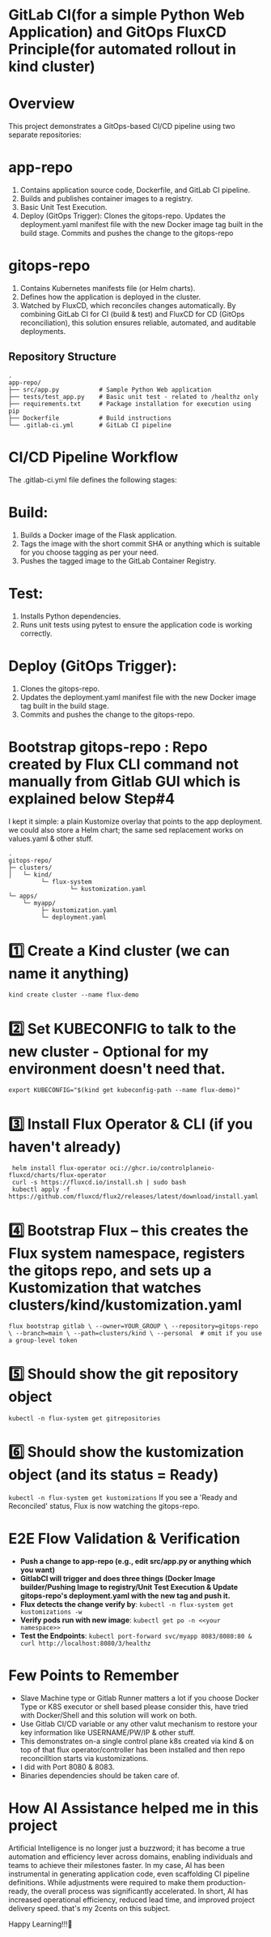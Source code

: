 ﻿# **GitLab CI(for a simple Python Web Application) and GitOps FluxCD Principle(for automated rollout in kind cluster)**

# **Overview**
This project demonstrates a GitOps-based CI/CD pipeline using two separate repositories:
# **app-repo**
   1. Contains application source code, Dockerfile, and GitLab CI pipeline.
   2. Builds and publishes container images to a registry.
   3. Basic Unit Test Execution.
   4. Deploy (GitOps Trigger): Clones the gitops-repo. Updates the deployment.yaml manifest file with the new Docker image tag built in the build stage. Commits and pushes the change to the gitops-repo
# **gitops-repo**
   1. Contains Kubernetes manifests file (or Helm charts).
   2. Defines how the application is deployed in the cluster.
   3. Watched by FluxCD, which reconciles changes automatically.
By combining GitLab CI for CI (build & test) and FluxCD for CD (GitOps reconciliation), this solution ensures reliable, automated, and auditable deployments.
## **Repository Structure**
```
.
app-repo/
├── src/app.py           # Sample Python Web application
├── tests/test_app.py    # Basic unit test - related to /healthz only
├── requirements.txt     # Package installation for execution using pip
├── Dockerfile           # Build instructions
└── .gitlab-ci.yml       # GitLab CI pipeline
```

# **CI/CD Pipeline Workflow**
The .gitlab-ci.yml file defines the following stages:

# **Build:**
   1. Builds a Docker image of the Flask application.
   2. Tags the image with the short commit SHA or anything which is suitable for you choose tagging as per your need.
   3. Pushes the tagged image to the GitLab Container Registry.
# **Test:**
   1. Installs Python dependencies.
   2. Runs unit tests using pytest to ensure the application code is working correctly.
# **Deploy (GitOps Trigger):**
   1. Clones the gitops-repo.
   2. Updates the deployment.yaml manifest file with the new Docker image tag built in the build stage.
   3. Commits and pushes the change to the gitops-repo.

# **Bootstrap gitops-repo** : Repo created by Flux CLI command not manually from Gitlab GUI which is explained below Step#4
I kept it simple: a plain Kustomize overlay that points to the app deployment. we could also store a Helm chart; the same sed replacement works on values.yaml & other stuff.
```
.
gitops-repo/
├─ clusters/
│   └─ kind/
         └─ flux-system
                 └─ kustomization.yaml                 
└─ apps/
    └─ myapp/
         ├─ kustomization.yaml
         └─ deployment.yaml
```

# 1️⃣ Create a Kind cluster (we can name it anything)
```kind create cluster --name flux-demo```

# 2️⃣ Set KUBECONFIG to talk to the new cluster - Optional for my environment doesn't need that.
```export KUBECONFIG="$(kind get kubeconfig-path --name flux-demo)"```

# 3️⃣ Install Flux Operator &  CLI (if you haven't already)
     helm install flux-operator oci://ghcr.io/controlplaneio-fluxcd/charts/flux-operator 
     curl -s https://fluxcd.io/install.sh | sudo bash 
     kubectl apply -f https://github.com/fluxcd/flux2/releases/latest/download/install.yaml 

# 4️⃣ Bootstrap Flux – this creates the Flux system namespace, registers the gitops repo, and sets up a Kustomization that watches clusters/kind/kustomization.yaml
`flux bootstrap gitlab \
  --owner=YOUR_GROUP \
  --repository=gitops-repo \
  --branch=main \
  --path=clusters/kind \
  --personal  # omit if you use a group‑level token `
  
# 5️⃣ Should show the git repository object
```kubectl -n flux-system get gitrepositories```

# 6️⃣ Should show the kustomization object (and its status = Ready)
```kubectl -n flux-system get kustomizations```
If you see a 'Ready and Reconciled' status, Flux is now watching the gitops-repo.

# **E2E Flow Validation & Verification**
   * **Push a change to app-repo (e.g., edit src/app.py or anything which you want)**
   * **GitlabCI will trigger and does three things (Docker Image builder/Pushing Image to registry/Unit Test Execution & Update gitops-repo's deployment.yaml with the new tag and push it.**
   * **Flux detects the change verify by**: ```kubectl -n flux-system get kustomizations -w```
   * **Verify pods run with new image**: ```kubectl get po -n <<your namespace>>```
   * **Test the Endpoints**: ```kubectl port-forward svc/myapp 8083/8080:80 & curl http://localhost:8080/3/healthz```

# **Few Points to Remember**
* Slave Machine type or Gitlab Runner matters a lot if you choose Docker Type or K8S executor or shell based please consider this, have tried with Docker/Shell and this solution will work on both.
* Use Gitlab CI/CD variable or any other valut mechanism to restore your key information like USERNAME/PW/IP & other stuff.
* This demonstrates on-a single control plane k8s created via kind & on top of that flux operator/controller has been installed and then repo reconcilltion starts via kustomizations.
* I did with Port 8080 & 8083.
* Binaries dependencies should be taken care of.

# **How AI Assistance helped me in this project**
Artificial Intelligence is no longer just a buzzword; it has become a true automation and efficiency lever across domains, enabling individuals and teams to achieve their milestones faster.
In my case, AI has been instrumental in generating application code, even scaffolding CI pipeline definitions. While adjustments were required to make them production-ready, the overall process was significantly accelerated.
In short, AI has increased operational efficiency, reduced lead time, and improved project delivery speed. that's my 2cents on this subject.

Happy Learning!!!🚀
